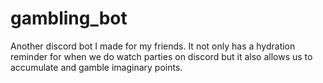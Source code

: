# gambling_bot
Another discord bot I made for my friends. It not only has a hydration reminder for when we do watch parties on discord but it also allows us to accumulate and gamble imaginary points.
